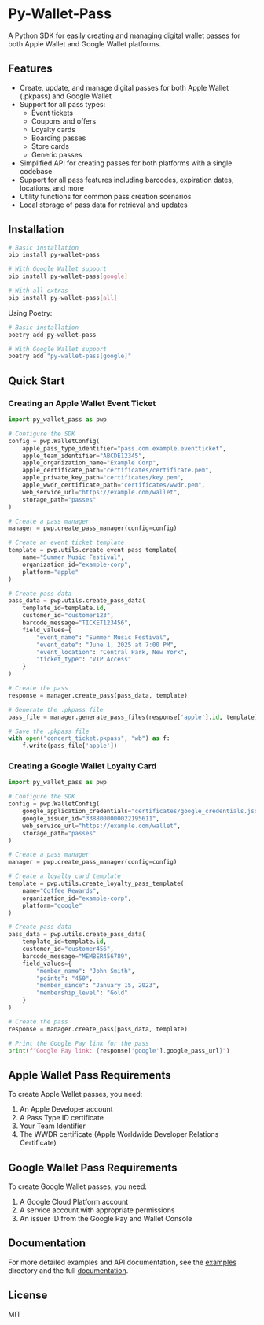 # Py-Wallet-Pass

A Python SDK for easily creating and managing digital wallet passes for both Apple Wallet and Google Wallet platforms.

## Features

- Create, update, and manage digital passes for both Apple Wallet (.pkpass) and Google Wallet
- Support for all pass types:
  - Event tickets
  - Coupons and offers
  - Loyalty cards
  - Boarding passes
  - Store cards
  - Generic passes
- Simplified API for creating passes for both platforms with a single codebase
- Support for all pass features including barcodes, expiration dates, locations, and more
- Utility functions for common pass creation scenarios
- Local storage of pass data for retrieval and updates

## Installation

```bash
# Basic installation
pip install py-wallet-pass

# With Google Wallet support
pip install py-wallet-pass[google]

# With all extras
pip install py-wallet-pass[all]
```

Using Poetry:

```bash
# Basic installation
poetry add py-wallet-pass

# With Google Wallet support
poetry add "py-wallet-pass[google]"
```

## Quick Start

### Creating an Apple Wallet Event Ticket

```python
import py_wallet_pass as pwp

# Configure the SDK
config = pwp.WalletConfig(
    apple_pass_type_identifier="pass.com.example.eventticket",
    apple_team_identifier="ABCDE12345",
    apple_organization_name="Example Corp",
    apple_certificate_path="certificates/certificate.pem",
    apple_private_key_path="certificates/key.pem",
    apple_wwdr_certificate_path="certificates/wwdr.pem",
    web_service_url="https://example.com/wallet",
    storage_path="passes"
)

# Create a pass manager
manager = pwp.create_pass_manager(config=config)

# Create an event ticket template
template = pwp.utils.create_event_pass_template(
    name="Summer Music Festival",
    organization_id="example-corp",
    platform="apple"
)

# Create pass data
pass_data = pwp.utils.create_pass_data(
    template_id=template.id,
    customer_id="customer123",
    barcode_message="TICKET123456",
    field_values={
        "event_name": "Summer Music Festival",
        "event_date": "June 1, 2025 at 7:00 PM",
        "event_location": "Central Park, New York",
        "ticket_type": "VIP Access"
    }
)

# Create the pass
response = manager.create_pass(pass_data, template)

# Generate the .pkpass file
pass_file = manager.generate_pass_files(response['apple'].id, template)

# Save the .pkpass file
with open("concert_ticket.pkpass", "wb") as f:
    f.write(pass_file['apple'])
```

### Creating a Google Wallet Loyalty Card

```python
import py_wallet_pass as pwp

# Configure the SDK
config = pwp.WalletConfig(
    google_application_credentials="certificates/google_credentials.json",
    google_issuer_id="3388000000022195611",
    web_service_url="https://example.com/wallet",
    storage_path="passes"
)

# Create a pass manager
manager = pwp.create_pass_manager(config=config)

# Create a loyalty card template
template = pwp.utils.create_loyalty_pass_template(
    name="Coffee Rewards",
    organization_id="example-corp",
    platform="google"
)

# Create pass data
pass_data = pwp.utils.create_pass_data(
    template_id=template.id,
    customer_id="customer456",
    barcode_message="MEMBER456789",
    field_values={
        "member_name": "John Smith",
        "points": "450",
        "member_since": "January 15, 2023",
        "membership_level": "Gold"
    }
)

# Create the pass
response = manager.create_pass(pass_data, template)

# Print the Google Pay link for the pass
print(f"Google Pay link: {response['google'].google_pass_url}")
```

## Apple Wallet Pass Requirements

To create Apple Wallet passes, you need:

1. An Apple Developer account
2. A Pass Type ID certificate
3. Your Team Identifier
4. The WWDR certificate (Apple Worldwide Developer Relations Certificate)

## Google Wallet Pass Requirements

To create Google Wallet passes, you need:

1. A Google Cloud Platform account
2. A service account with appropriate permissions
3. An issuer ID from the Google Pay and Wallet Console

## Documentation

For more detailed examples and API documentation, see the [examples](examples/) directory and the full [documentation](docs/).

## License

MIT